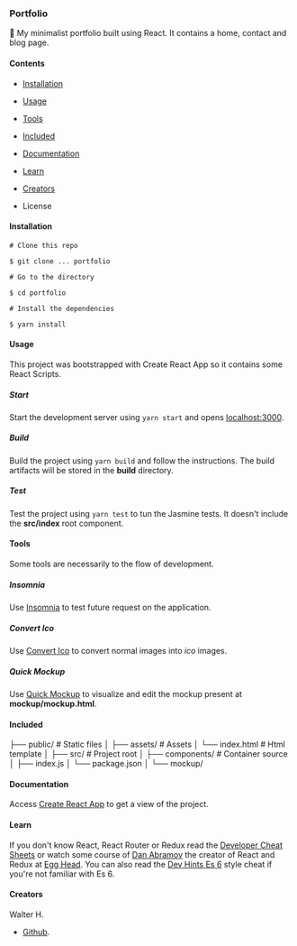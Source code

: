 ### Portfolio

:steam_locomotive: My minimalist portfolio built using React. It contains a home, contact and blog page.

#### Contents

- [Installation](#Installation)

- [Usage](#Usage)

- [Tools](#Tools)

- [Included](#Included)

- [Documentation](#Documentation)

- [Learn](#Learn)

- [Creators](Creators)

- License

#### Installation

```shell
# Clone this repo

$ git clone ... portfolio

# Go to the directory

$ cd portfolio

# Install the dependencies

$ yarn install
```

#### Usage

This project was bootstrapped with Create React App so it contains some React Scripts.

##### Start

Start the development server using `yarn start` and opens [localhost:3000](http://localhost:3000/).

##### Build

Build the project using `yarn build` and follow the instructions. The build artifacts will be stored in the **build** directory.

##### Test

Test the project using `yarn test` to tun the Jasmine tests. It doesn't include the **src/index** root component.

#### Tools

Some tools are necessarily to the flow of development.

##### Insomnia

Use [Insomnia](https://insomnia.rest/) to test future request on the application.

##### Convert Ico

Use [Convert Ico](https://convertico.com/) to convert normal images into _ico_ images.

##### Quick Mockup

Use [Quick Mockup](https://jdittrich.github.io/quickMockup/) to visualize and edit the mockup present at **mockup/mockup.html**.

#### Included

├── public/ # Static files
│ ├── assets/ # Assets
│ └── index.html # Html template
│
├── src/ # Project root
│ ├── components/ # Container source
│ ├── index.js
│
└── package.json
│
└── mockup/

#### Documentation

Access [Create React App](https://github.com/facebook/create-react-app/blob/master/packages/react-scripts/template/README.md) to get a view of the project.

#### Learn

If you don't know React, React Router or Redux read the [Developer Cheat Sheets](http://www.developer-cheatsheets.com/react-router) or watch some course of [Dan Abramov](https://github.com/gaearon) the creator of React and Redux at [Egg Head](https://egghead.io/instructors/dan-abramov). You can also read the [Dev Hints Es 6](https://devhints.io/es6) style cheat if you're not familiar with Es 6.

#### Creators

Walter H.

- [Github](https://github.com/Sphinxs).
